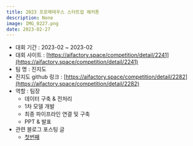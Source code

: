 ```yaml
---
title: 2023 프로메테우스 스타트업 해커톤
description: None
image: IMG_0227.png
date: 2023-02-27
---
```

- 대회 기간 : 2023-02 ~ 2023-02
- 대회 사이트 : [https://aifactory.space/competition/detail/2241](https://aifactory.space/competition/detail/2241)
- 팀 명 : 진지도 
- 진지도 github 링크 : [https://aifactory.space/competition/detail/2282](https://aifactory.space/competition/detail/2282)
- 역할 : 팀장
    - 데이터 구축 & 전처리
    - 1차 모델 개발
    - 최종 파이프라인 연결 및 구축
    - PPT & 발표
- 관련 블로그 포스팅 글
    - [첫번째](https://whatareyoudoingz.github.io/blog/fourteenth)
    